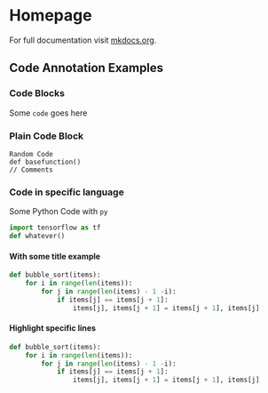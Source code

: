 # Homepage

For full documentation visit [mkdocs.org](https://www.mkdocs.org).


## Code Annotation Examples

### Code Blocks

Some `code` goes here

### Plain Code Block

```
Random Code
def basefunction()
// Comments
```

### Code in specific language

Some Python Code with `py`

``` py
import tensorflow as tf
def whatever()
```

#### With some title example

``` py title="bubblesort.py", linenums="1"
def bubble_sort(items):
    for i in range(len(items)):
        for j in range(len(items) - 1 -i):
            if items[j] == items[j + 1]:
                items[j], items[j + 1] = items[j + 1], items[j]

```

#### Highlight specific lines

``` py title="bubblesort.py", linenums="1", hl_lines="2 3"
def bubble_sort(items):
    for i in range(len(items)):
        for j in range(len(items) - 1 -i):
            if items[j] == items[j + 1]:
                items[j], items[j + 1] = items[j + 1], items[j]

```

<!-- ## Icons and Emojis

:smile: <br>
:fontawesome-regular-face-laugh-wink: -->



<!-- ## Commands

* `mkdocs new [dir-name]` - Create a new project.
* `mkdocs serve` - Start the live-reloading docs server.
* `mkdocs build` - Build the documentation site.
* `mkdocs -h` - Print help message and exit.

## Project layout

    mkdocs.yml    # The configuration file.
    docs/
        index.md  # The documentation homepage.
        ...       # Other markdown pages, images and other files. -->
